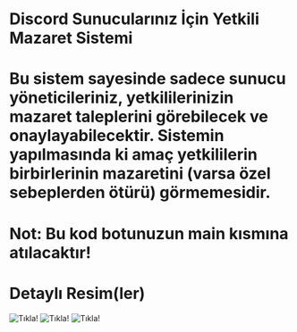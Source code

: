 # Discord Sunucularınız İçin Yetkili Mazaret Sistemi

# Bu sistem sayesinde sadece sunucu yöneticileriniz, yetkililerinizin mazaret taleplerini görebilecek ve onaylayabilecektir. Sistemin yapılmasında ki amaç yetkililerin birbirlerinin mazaretini (varsa özel sebeplerden ötürü) görmemesidir.

# Not: Bu kod botunuzun main kısmına atılacaktır!

# Detaylı Resim(ler)
![Tıkla!](https://media.discordapp.net/attachments/675246572312854538/857897752633671690/IMG_20210625_121907.jpg)
![Tıkla!](https://media.discordapp.net/attachments/675246572312854538/857897753014173717/IMG_20210625_121511.jpg)
![Tıkla!](https://media.discordapp.net/attachments/675246572312854538/857897753262293002/IMG_20210625_121850.jpg)
